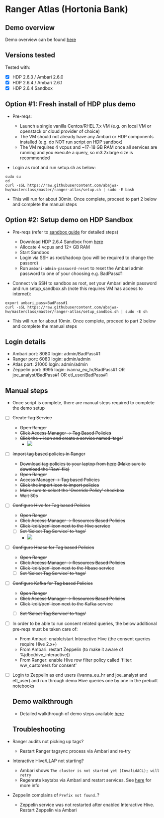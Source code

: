 # Ranger Atlas (Hortonia Bank)

## Demo overview

Demo overview can be found [here](https://community.hortonworks.com/articles/151939/hdp-securitygovernance-demo-kit.html) 

## Versions tested

Tested with:
- [x] HDP 2.6.3 / Ambari 2.6.0
- [x] HDP 2.6.4 / Ambari 2.6.1
- [x] HDP 2.6.4 Sandbox

## Option #1: Fresh install of HDP plus demo

- Pre-reqs:
  - Launch a single vanilla Centos/RHEL 7.x VM (e.g. on local VM or openstack or cloud provider of choice) 
  - The VM should not already have any Ambari or HDP components installed (e.g. do NOT run script on HDP sandbox)
  - The VM requires 4 vcpus and ~17-18 GB RAM once all services are running and you execute a query, so m3.2xlarge size is recommended
  
- Login as root and run setup.sh as below:
```
sudo su
cd
curl -sSL https://raw.githubusercontent.com/abajwa-hw/masterclass/master/ranger-atlas/setup.sh | sudo -E bash  
```

- This will run for about 30min. Once complete, proceed to part 2 below and complete the manual steps


## Option #2: Setup demo on HDP Sandbox 

- Pre-reqs (refer to [sandbox guide](https://hortonworks.com/tutorial/sandbox-deployment-and-install-guide) for detailed steps)
  - Download HDP 2.6.4 Sandbox from [here](http://hortonworks.com/sandbox) 
  - Allocate 4 vcpus and 12+ GB RAM 
  - Start Sandbox
  - Login via SSH as root/hadoop (you will be required to change the passord)
  - Run `ambari-admin-password-reset` to reset the Ambari admin password to one of your choosing e.g. BadPass#1

  
- Connect via SSH to sandbox as root, set your Ambari admin password and run setup_sandbox.sh (note this requires VM has access to internet):
```
export ambari_pass=BadPass#1
curl -sSL https://raw.githubusercontent.com/abajwa-hw/masterclass/master/ranger-atlas/setup_sandbox.sh | sudo -E sh
```


- This will run for about 10min. Once complete, proceed to part 2 below and complete the manual steps

## Login details 

- Ambari port: 8080 login: admin/BadPass#1
- Ranger port: 6080 login: admin/admin
- Atlas port: 21000 login: admin/admin
- Zeppelin port: 9995 login: ivanna_eu_hr/BadPass#1 OR joe_analyst/BadPass#1 OR etl_user/BadPass#1

## Manual steps

- Once script is complete, there are manual steps required to complete the demo setup 

- [ ] ~~Create Tag Service~~
  - ~~Open Ranger~~
  - ~~Click Access Manager -> Tag Based Policies~~
  - ~~Click the + icon and create a service named 'tags'~~
    - ![](./media/screenshot-ranger-add-tag-service.png)


- [ ] ~~Import tag based policies in Ranger~~
  - ~~Download tag policies to your laptop from [here](./Scripts/ranger-policies-tags.json) (Make sure to download the 'Raw' file)~~
  - ~~Open Ranger~~
  - ~~Access Manager -> Tag based Policies~~
  - ~~Click the import icon to import policies~~
  - ~~Make sure to select the 'Override Policy' checkbox~~
  - ~~Wait 30s~~
  
- [ ] ~~Configure Hive for Tag based Policies~~
  - ~~Open Ranger~~
  - ~~Click Access Manager -> Resources Based Policies~~
  - ~~Click ‘edit/pen’ icon next to the Hive service~~
  - [ ] ~~Set ‘Select Tag Service’ to ‘tags’~~
    - ![](./media/screenshot-ranger-configure-hive-tag-service.png)

- [ ] ~~Configure Hbase for Tag based Policies~~
  - ~~Open Ranger~~
  - ~~Click Access Manager -> Resources Based Policies~~
  - ~~Click ‘edit/pen’ icon next to the Hbase service~~
  - [ ] ~~Set ‘Select Tag Service’ to ‘tags’~~
  
- [ ] ~~Configure Kafka for Tag based Policies~~
  - ~~Open Ranger~~
  - ~~Click Access Manager -> Resources Based Policies~~
  - ~~Click ‘edit/pen’ icon next to the Kafka service~~
  - [ ] ~~Set ‘Select Tag Service’ to ‘tags’~~


- [ ] In order to be able to run consent related queries, the below additional pre-reqs must be taken care of:
  - From Ambari: enable/start Interactive Hive (the consent queries require Hive 2.x+)
  - From Ambari: restart Zeppelin (to make it aware of %jdbc(hive_interactive))
  - From Ranger: enable Hive row filter policy called 'filter: ww_customers for consent'

- [ ] Login to Zeppelin as end users (ivanna_eu_hr and joe_analyst and etl_user) and run through demo Hive queries one by one in the prebuilt notebooks

  ## Demo walkthrough
  
  - Detailed walkthrough of demo steps available [here](https://community.hortonworks.com/articles/151939/hdp-securitygovernance-demo-kit.html)

  ## Troubleshooting

- Ranger audits not picking up tags?
  - Restart Ranger tagsync process via Ambari and re-try

- Interactive Hive/LLAP not starting? 
  - Ambari shows `The cluster is not started yet (InvalidACL); will retry`
  - Regenrate keytabs via Ambari and restart services. See [here](https://community.hortonworks.com/articles/125751/iop-v-425-to-hdp-v-26x-hsi-start-fails-with-error.html) for more info
  
- Zeppelin complains of `Prefix not found.`?
  - Zeppelin service was not restarted after enabled Interactive Hive. Restart Zeppelin via Ambari
